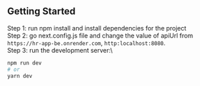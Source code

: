 
## Getting Started

Step 1: run npm install and install dependencies for the project\
Step 2: go next.config.js file and change the value of apiUrl from `https://hr-app-be.onrender.com`, `http:localhost:8080`.\
Step 3: run the development server:\

```bash
npm run dev
# or
yarn dev
```
